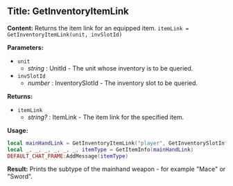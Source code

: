 ## Title: GetInventoryItemLink

**Content:**
Returns the item link for an equipped item.
`itemLink = GetInventoryItemLink(unit, invSlotId)`

**Parameters:**
- `unit`
  - *string* : UnitId - The unit whose inventory is to be queried.
- `invSlotId`
  - *number* : InventorySlotId - The inventory slot to be queried.

**Returns:**
- `itemLink`
  - *string?* : ItemLink - The item link for the specified item.

**Usage:**
```lua
local mainHandLink = GetInventoryItemLink("player", GetInventorySlotInfo("MainHandSlot"))
local _, _, _, _, _, _, itemType = GetItemInfo(mainHandLink)
DEFAULT_CHAT_FRAME:AddMessage(itemType)
```
**Result:**
Prints the subtype of the mainhand weapon - for example "Mace" or "Sword".